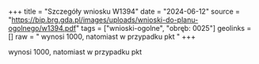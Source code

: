 +++
title = "Szczegóły wniosku W1394"
date = "2024-06-12"
source = "https://bip.brg.gda.pl/images/uploads/wnioski-do-planu-ogolnego/w1394.pdf"
tags = ["wnioski-ogolne", "obręb: 0025"]
geolinks = []
raw = " wynosi 1000, natomiast w przypadku pkt "
+++

 wynosi 1000, natomiast w przypadku pkt 


